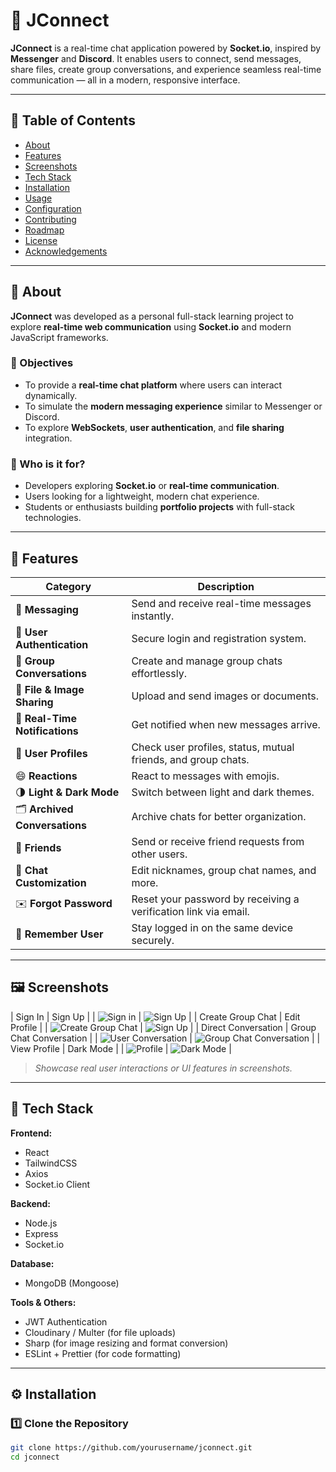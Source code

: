 # 💬 JConnect

**JConnect** is a real-time chat application powered by **Socket.io**, inspired by **Messenger** and **Discord**. It enables users to connect, send messages, share files, create group conversations, and experience seamless real-time communication — all in a modern, responsive interface.

---

## 📑 Table of Contents

- [About](#-about)
- [Features](#-features)
- [Screenshots](#-screenshots)
- [Tech Stack](#-tech-stack)
- [Installation](#-installation)
- [Usage](#-usage)
- [Configuration](#-configuration)
- [Contributing](#-contributing)
- [Roadmap](#-roadmap)
- [License](#-license)
- [Acknowledgements](#-acknowledgements)

---

## 📝 About

**JConnect** was developed as a personal full-stack learning project to explore **real-time web communication** using **Socket.io** and modern JavaScript frameworks.

### 🎯 Objectives
- To provide a **real-time chat platform** where users can interact dynamically.
- To simulate the **modern messaging experience** similar to Messenger or Discord.
- To explore **WebSockets**, **user authentication**, and **file sharing** integration.

### 👥 Who is it for?
- Developers exploring **Socket.io** or **real-time communication**.
- Users looking for a lightweight, modern chat experience.
- Students or enthusiasts building **portfolio projects** with full-stack technologies.

---

## 🚀 Features

| Category | Description |
|-----------|-------------|
| 💬 **Messaging** | Send and receive real-time messages instantly. |
| 🔐 **User Authentication** | Secure login and registration system. |
| 👥 **Group Conversations** | Create and manage group chats effortlessly. |
| 📎 **File & Image Sharing** | Upload and send images or documents. |
| 🔔 **Real-Time Notifications** | Get notified when new messages arrive. |
| 👤 **User Profiles** | Check user profiles, status, mutual friends, and group chats. |
| 😄 **Reactions** | React to messages with emojis. |
| 🌗 **Light & Dark Mode** | Switch between light and dark themes. |
| 🗂️ **Archived Conversations** | Archive chats for better organization. |
| 🤝 **Friends** | Send or receive friend requests from other users. |
| 🎨 **Chat Customization** | Edit nicknames, group chat names, and more. |
| ✉️ **Forgot Password** | Reset your password by receiving a verification link via email. |
| 🔁 **Remember User** | Stay logged in on the same device securely. |
---

## 🖼️ Screenshots

| Sign In | Sign Up |
| ![Sign in](./screenshots/signin.png) | ![Sign Up](./screenshots/signup.png) |
| Create Group Chat | Edit Profile |
| ![Create Group Chat](./screenshots/create-gc.png) | ![Sign Up](./screenshots/edit-profile.png) |
| Direct Conversation | Group Chat Conversation |
| ![User Conversation](./screenshots/direct.png) | ![Group Chat Conversation](./screenshots/gc.png) |
| View Profile | Dark Mode |
| ![Profile](./screenshots/view-profile.png)  | ![Dark Mode](./screenshots/dark-mode.png) |

> *Showcase real user interactions or UI features in screenshots.*

---

## 🧠 Tech Stack

**Frontend:**  
- React  
- TailwindCSS  
- Axios  
- Socket.io Client  

**Backend:**  
- Node.js  
- Express  
- Socket.io  

**Database:**  
- MongoDB (Mongoose)

**Tools & Others:**  
- JWT Authentication  
- Cloudinary / Multer (for file uploads)
- Sharp (for image resizing and format conversion)  
- ESLint + Prettier (for code formatting)  

---

## ⚙️ Installation

### 1️⃣ Clone the Repository
```bash
git clone https://github.com/yourusername/jconnect.git
cd jconnect
